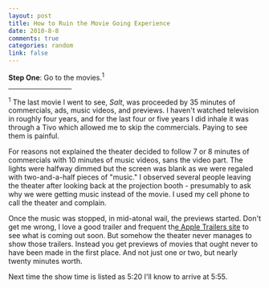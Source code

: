 ```yaml
--- 
layout: post
title: How to Ruin the Movie Going Experience
date: 2010-8-8
comments: true
categories: random
link: false
---
```

<strong>Step One</strong>: Go to the movies.<sup>1</sup>

<hr width="25%" align="left" /><sup>1</sup> The last movie I went to see, <em>Salt</em>, was proceeded by 35 minutes of commercials, ads, music videos, and previews. I haven't watched television in roughly four years, and for the last four or five years I did inhale it was through a Tivo which allowed me to skip the commercials. Paying to see them is painful.

For reasons not explained the theater decided to follow 7 or 8 minutes of commercials with 10 minutes of music videos, sans the video part. The lights were halfway dimmed but the screen was blank as we were regaled with two-and-a-half pieces of "music." I observed several people leaving the theater after looking back at the projection booth - presumably to ask why we were getting music instead of the movie. I used my cell phone to call the theater and complain.

Once the music was stopped, in mid-atonal wail, the previews started. Don't get me wrong, I love a good trailer and frequent th<a title="Apple Trailers" href="http://apple.com/trailers" target="_blank">e Apple Trailers site</a> to see what is coming out soon. But somehow the theater never manages to show those trailers. Instead you get previews of movies that ought never to have been made in the first place. And not just one or two, but nearly twenty minutes worth.

Next time the show time is listed as 5:20 I'll know to arrive at 5:55.
